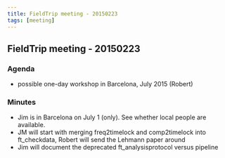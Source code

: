 ```yaml
---
title: FieldTrip meeting - 20150223
tags: [meeting]
---
```


## FieldTrip meeting - 20150223

### Agenda

- possible one-day workshop in Barcelona, July 2015 (Robert)

### Minutes

- Jim is in Barcelona on July 1 (only). See whether local people are available.
- JM will start with merging freq2timelock and comp2timelock into ft_checkdata, Robert will send the Lehmann paper around
- Jim will document the deprecated ft_analysisprotocol versus pipeline
